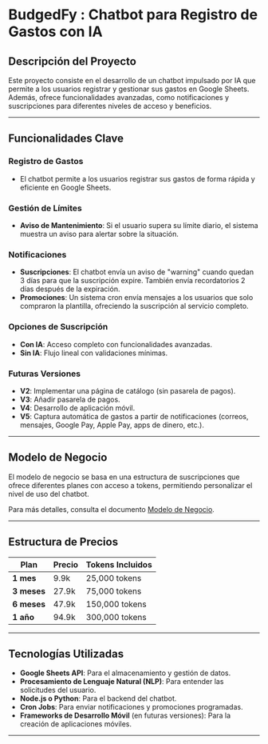 # BudgedFy : Chatbot para Registro de Gastos con IA

## Descripción del Proyecto

Este proyecto consiste en el desarrollo de un chatbot impulsado por IA que permite a los usuarios registrar y gestionar sus gastos en Google Sheets. Además, ofrece funcionalidades avanzadas, como notificaciones y suscripciones para diferentes niveles de acceso y beneficios.

---

## Funcionalidades Clave

### Registro de Gastos

- El chatbot permite a los usuarios registrar sus gastos de forma rápida y eficiente en Google Sheets.

### Gestión de Límites

- **Aviso de Mantenimiento**: Si el usuario supera su límite diario, el sistema muestra un aviso para alertar sobre la situación.

### Notificaciones

- **Suscripciones**: El chatbot envía un aviso de "warning" cuando quedan 3 días para que la suscripción expire. También envía recordatorios 2 días después de la expiración.
- **Promociones**: Un sistema cron envía mensajes a los usuarios que solo compraron la plantilla, ofreciendo la suscripción al servicio completo.

### Opciones de Suscripción

- **Con IA**: Acceso completo con funcionalidades avanzadas.
- **Sin IA**: Flujo lineal con validaciones mínimas.

### Futuras Versiones

- **V2**: Implementar una página de catálogo (sin pasarela de pagos).
- **V3**: Añadir pasarela de pagos.
- **V4**: Desarrollo de aplicación móvil.
- **V5**: Captura automática de gastos a partir de notificaciones (correos, mensajes, Google Pay, Apple Pay, apps de dinero, etc.).

---

## Modelo de Negocio
El modelo de negocio se basa en una estructura de suscripciones que ofrece diferentes planes con acceso a tokens, permitiendo personalizar el nivel de uso del chatbot.

Para más detalles, consulta el documento [Modelo de Negocio](https://app.diagrams.net/#G15hv0rz_b1wyATaJveombVaazVBiatLXy#%7B%22pageId%22%3A%225C6So2C0szNerE-Ym6c3%22%7D).

---

## Estructura de Precios

| Plan        | Precio | Tokens Incluidos |
| ----------- | ------ | ---------------- |
| **1 mes**   | 9.9k   | 25,000 tokens    |
| **3 meses** | 27.9k  | 75,000 tokens    |
| **6 meses** | 47.9k  | 150,000 tokens   |
| **1 año**   | 94.9k  | 300,000 tokens   |

---

## Tecnologías Utilizadas

- **Google Sheets API**: Para el almacenamiento y gestión de datos.
- **Procesamiento de Lenguaje Natural (NLP)**: Para entender las solicitudes del usuario.
- **Node.js o Python**: Para el backend del chatbot.
- **Cron Jobs**: Para enviar notificaciones y promociones programadas.
- **Frameworks de Desarrollo Móvil** (en futuras versiones): Para la creación de aplicaciones móviles.

---
